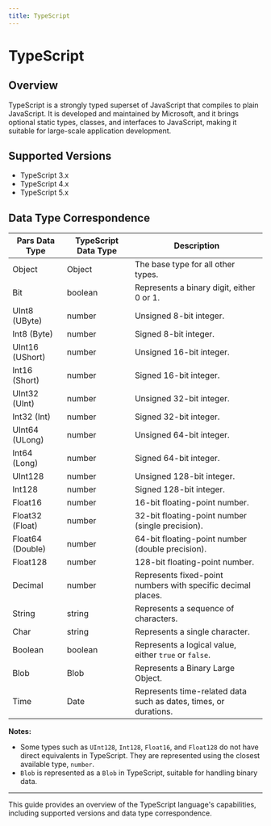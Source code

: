 ```yaml
---
title: TypeScript
---
```


# TypeScript

## Overview

TypeScript is a strongly typed superset of JavaScript that compiles to plain JavaScript. It is developed and maintained by Microsoft, and it brings optional static types, classes, and interfaces to JavaScript, making it suitable for large-scale application development.

## Supported Versions

* TypeScript 3.x
* TypeScript 4.x
* TypeScript 5.x

## Data Type Correspondence

| Pars Data Type | TypeScript Data Type | Description                                              |
|----------------|-----------------------|----------------------------------------------------------|
| Object         | Object                | The base type for all other types.                       |
| Bit            | boolean               | Represents a binary digit, either 0 or 1.                |
| UInt8 (UByte)  | number                | Unsigned 8-bit integer.                                  |
| Int8 (Byte)    | number                | Signed 8-bit integer.                                    |
| UInt16 (UShort)| number                | Unsigned 16-bit integer.                                 |
| Int16 (Short)  | number                | Signed 16-bit integer.                                   |
| UInt32 (UInt)  | number                | Unsigned 32-bit integer.                                 |
| Int32 (Int)    | number                | Signed 32-bit integer.                                   |
| UInt64 (ULong) | number                | Unsigned 64-bit integer.                                 |
| Int64 (Long)   | number                | Signed 64-bit integer.                                   |
| UInt128        | number                | Unsigned 128-bit integer.                                |
| Int128         | number                | Signed 128-bit integer.                                  |
| Float16        | number                | 16-bit floating-point number.                            |
| Float32 (Float)| number                | 32-bit floating-point number (single precision).         |
| Float64 (Double)| number               | 64-bit floating-point number (double precision).         |
| Float128       | number                | 128-bit floating-point number.                           |
| Decimal        | number                | Represents fixed-point numbers with specific decimal places. |
| String         | string                | Represents a sequence of characters.                     |
| Char           | string                | Represents a single character.                           |
| Boolean        | boolean               | Represents a logical value, either `true` or `false`.    |
| Blob           | Blob                  | Represents a Binary Large Object.                        |
| Time           | Date                  | Represents time-related data such as dates, times, or durations. |

**Notes:**

- Some types such as `UInt128`, `Int128`, `Float16`, and `Float128` do not have direct equivalents in TypeScript. They are represented using the closest available type, `number`.
- `Blob` is represented as a `Blob` in TypeScript, suitable for handling binary data.

----

This guide provides an overview of the TypeScript language's capabilities, including supported versions and data type correspondence.
